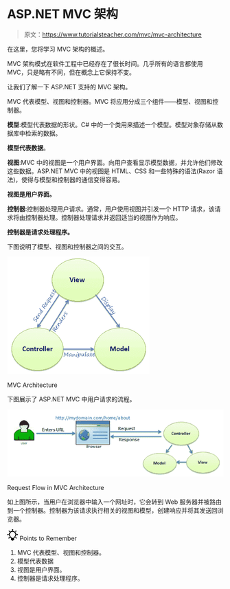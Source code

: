 # ASP.NET MVC 架构

> 原文：<https://www.tutorialsteacher.com/mvc/mvc-architecture>

在这里，您将学习 MVC 架构的概述。

MVC 架构模式在软件工程中已经存在了很长时间。几乎所有的语言都使用 MVC，只是略有不同，但在概念上它保持不变。

让我们了解一下 ASP.NET 支持的 MVC 架构。

MVC 代表模型、视图和控制器。MVC 将应用分成三个组件——模型、视图和控制器。

**模型**:模型代表数据的形状。C# 中的一个类用来描述一个模型。模型对象存储从数据库中检索的数据。

**模型代表数据**。

**视图**:MVC 中的视图是一个用户界面。向用户查看显示模型数据，并允许他们修改这些数据。ASP.NET MVC 中的视图是 HTML、CSS 和一些特殊的语法(Razor 语法)，使得与模型和控制器的通信变得容易。

**视图是用户界面。**

**控制器**:控制器处理用户请求。通常，用户使用视图并引发一个 HTTP 请求，该请求将由控制器处理。控制器处理请求并返回适当的视图作为响应。

**控制器是请求处理程序。**

下图说明了模型、视图和控制器之间的交互。

[![](img/434cb1fa139d366752237fcaba94cc5c.png)](../../Content/images/mvc/mvc-architecture.png) 

MVC Architecture



下图展示了 ASP.NET MVC 中用户请求的流程。

[![](img/3249927389ba64505920d410cb680623.png)](../../Content/images/mvc/request-handling-in-mvc.png) 

Request Flow in MVC Architecture



如上图所示，当用户在浏览器中输入一个网址时，它会转到 Web 服务器并被路由到一个控制器。控制器为该请求执行相关的视图和模型，创建响应并将其发送回浏览器。

![](img/85db52f5404f0c468e1b194aa487d6a1.png)  Points to Remember

1.  MVC 代表模型、视图和控制器。
2.  模型代表数据
3.  视图是用户界面。
4.  控制器是请求处理程序。